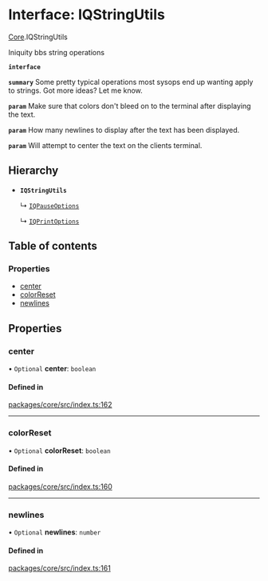 # Interface: IQStringUtils

[Core](../modules/Core.md).IQStringUtils

Iniquity bbs string operations

**`interface`**

**`summary`** Some pretty typical operations most sysops end up wanting apply to strings. Got more ideas? Let me know.

**`param`** Make sure that colors don't bleed on to the terminal after displaying the text.

**`param`** How many newlines to display after the text has been displayed.

**`param`** Will attempt to center the text on the clients terminal.

## Hierarchy

- **`IQStringUtils`**

  ↳ [`IQPauseOptions`](Core.IQPauseOptions.md)

  ↳ [`IQPrintOptions`](Core.IQPrintOptions.md)

## Table of contents

### Properties

- [center](Core.IQStringUtils.md#center)
- [colorReset](Core.IQStringUtils.md#colorreset)
- [newlines](Core.IQStringUtils.md#newlines)

## Properties

### center

• `Optional` **center**: `boolean`

#### Defined in

[packages/core/src/index.ts:162](https://github.com/iniquitybbs/iniquity/blob/5dc4891/packages/core/src/index.ts#L162)

___

### colorReset

• `Optional` **colorReset**: `boolean`

#### Defined in

[packages/core/src/index.ts:160](https://github.com/iniquitybbs/iniquity/blob/5dc4891/packages/core/src/index.ts#L160)

___

### newlines

• `Optional` **newlines**: `number`

#### Defined in

[packages/core/src/index.ts:161](https://github.com/iniquitybbs/iniquity/blob/5dc4891/packages/core/src/index.ts#L161)
